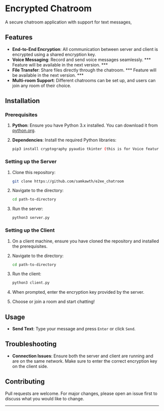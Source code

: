 # Encrypted Chatroom

A secure chatroom application with support for text messages,

## Features

- **End-to-End Encryption**: All communication between server and client is encrypted using a shared encryption key.
- **Voice Messaging**: Record and send voice messages seamlessly. *** Feature will be available in the next version. ***
- **File Transfer**: Share files directly through the chatroom. *** Feature will be available in the next version. ***
- **Multi-room Support**: Different chatrooms can be set up, and users can join any room of their choice.

## Installation

### Prerequisites

1. **Python**: Ensure you have Python 3.x installed. You can download it from [python.org](https://www.python.org/downloads/).

2. **Dependencies**: Install the required Python libraries:

   ```bash
   pip3 install cryptography pyaudio tkinter (this is for Voice feature)
   ```

### Setting up the Server

1. Clone this repository:
   ```bash
   git clone https://github.com/samkawth/e2ee_chatroom
   ```

2. Navigate to the directory:
   ```bash
   cd path-to-directory
   ```

3. Run the server:
   ```bash
   python3 server.py
   ```

### Setting up the Client

1. On a client machine, ensure you have cloned the repository and installed the prerequisites.

2. Navigate to the directory:
   ```bash
   cd path-to-directory
   ```

3. Run the client:
   ```bash
   python3 client.py
   ```

4. When prompted, enter the encryption key provided by the server.

5. Choose or join a room and start chatting!

## Usage

- **Send Text**: Type your message and press `Enter` or click `Send`.

## Troubleshooting

- **Connection Issues**: Ensure both the server and client are running and are on the same network. Make sure to enter the correct encryption key on the client side.

## Contributing

Pull requests are welcome. For major changes, please open an issue first to discuss what you would like to change.

---

